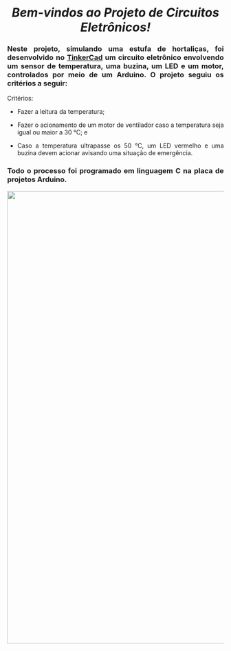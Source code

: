<span align="center">

#  *Bem-vindos ao Projeto de Circuitos Eletrônicos!*

</span>

<span align="justify">


### Neste projeto, simulando uma estufa de hortaliças, foi desenvolvido no [TinkerCad](https://www.tinkercad.com/) um circuito eletrônico envolvendo um sensor de temperatura, uma buzina, um LED e um motor, controlados por meio de um Arduino. O projeto seguiu os critérios a seguir:

Critérios:

- Fazer a leitura da temperatura;

- Fazer o acionamento de um motor de ventilador caso a temperatura seja igual ou maior a 30 °C; e

- Caso a temperatura ultrapasse os 50 °C, um LED vermelho e uma buzina devem acionar avisando uma situação de emergência.

### Todo o processo foi programado em linguagem C na placa de projetos Arduino.
 
</span>


<div align="center">
<img src="https://user-images.githubusercontent.com/111321791/209448081-5d9e0700-2bd2-4d63-89fd-1859ac662cbf.png" width="1050px" />
</div>
